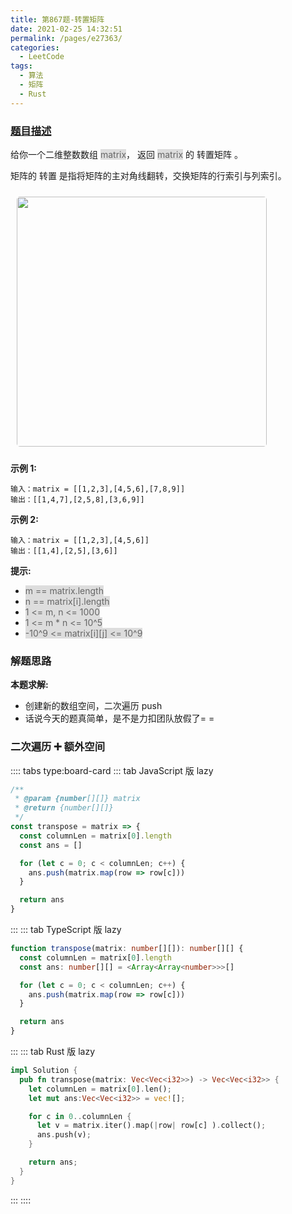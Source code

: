 ```yaml
---
title: 第867题-转置矩阵
date: 2021-02-25 14:32:51
permalink: /pages/e27363/
categories:
  - LeetCode
tags:
  - 算法
  - 矩阵
  - Rust
---
```


### [题目描述](https://leetcode-cn.com/problems/transpose-matrix/)

给你一个二维整数数组 <span style="background: #ddd; color: #666;">matrix</span>， 返回 <span style="background: #ddd; color: #666;">matrix</span> 的 转置矩阵 。

矩阵的 转置 是指将矩阵的主对角线翻转，交换矩阵的行索引与列索引。

<img src="https://cdn.jsdelivr.net/gh/xiaojun996/CDN/images/leetcode/transpose-matrix.png" width="400" style="margin: 10px; border-radius: 5px;" />

<!-- more -->

**示例 1:**

```
输入：matrix = [[1,2,3],[4,5,6],[7,8,9]]
输出：[[1,4,7],[2,5,8],[3,6,9]]
```

**示例 2:**

```
输入：matrix = [[1,2,3],[4,5,6]]
输出：[[1,4],[2,5],[3,6]]
```

**提示:**

- <span style="background: #ddd; color: #666;">m == matrix.length</span>
- <span style="background: #ddd; color: #666;">n == matrix[i].length</span>
- <span style="background: #ddd; color: #666;">1 <= m, n <= 1000</span>
- <span style="background: #ddd; color: #666;">1 <= m \* n <= 10^5</span>
- <span style="background: #ddd; color: #666;">-10^9 <= matrix[i][j] <= 10^9</span>

### 解题思路

**本题求解:**

- 创建新的数组空间，二次遍历 push
- 话说今天的题真简单，是不是力扣团队放假了= =

### 二次遍历 ➕ 额外空间

:::: tabs type:board-card
::: tab JavaScript 版 lazy

```JavaScript
/**
 * @param {number[][]} matrix
 * @return {number[][]}
 */
const transpose = matrix => {
  const columnLen = matrix[0].length
  const ans = []

  for (let c = 0; c < columnLen; c++) {
    ans.push(matrix.map(row => row[c]))
  }

  return ans
}
```

:::
::: tab TypeScript 版 lazy

```TypeScript
function transpose(matrix: number[][]): number[][] {
  const columnLen = matrix[0].length
  const ans: number[][] = <Array<Array<number>>>[]

  for (let c = 0; c < columnLen; c++) {
    ans.push(matrix.map(row => row[c]))
  }

  return ans
}
```

:::
::: tab Rust 版 lazy

```Rust
impl Solution {
  pub fn transpose(matrix: Vec<Vec<i32>>) -> Vec<Vec<i32>> {
    let columnLen = matrix[0].len();
    let mut ans:Vec<Vec<i32>> = vec![];

    for c in 0..columnLen {
      let v = matrix.iter().map(|row| row[c] ).collect();
      ans.push(v);
    }

    return ans;
  }
}
```

:::
::::
